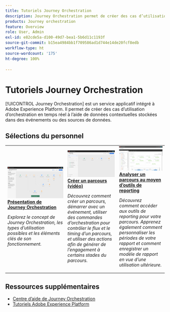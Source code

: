 ```yaml
---
title: Tutoriels Journey Orchestration
description: Journey Orchestration permet de créer des cas d’utilisation d’orchestration en temps réel à l’aide de données contextuelles stockées dans des événements ou des sources de données.
products: Journey orchestration
feature: Overview
role: User, Admin
exl-id: e82cde5a-d100-49d7-bea1-5b6d11c1193f
source-git-commit: b15ea4984bb1f709586ad1d744e14de20fcf8edb
workflow-type: ht
source-wordcount: '175'
ht-degree: 100%

---
```


# Tutoriels Journey Orchestration

[!UICONTROL Journey Orchestration] est un service applicatif intégré à Adobe Experience Platform. Il permet de créer des cas d’utilisation d’orchestration en temps réel à l’aide de données contextuelles stockées dans des événements ou des sources de données.

<div id="recs-overview-body-1"></div>
<div id="recs-overview-body-2"></div>
<div id="recs-overview-body-3"></div>
<div id="recs-overview-body-4"></div>
<div id="recs-overview-body-5"></div>
<div id="recs-overview-body-6"></div>

<div id="staff-picks-section">

## Sélections du personnel

<table>
<tr>
  <td>
    <a href="./understanding-journey-orchestration.md">
      <img alt="Présentation de Journey Orchestration" src="./assets/journey-orchestration-example.png"/>
    </a>
    <div>
      <a href="./understanding-journey-orchestration.md">
    <strong>Présentation de Journey Orchestration</strong>
    </a>
    </div>
    <p>
    <em>Explorez le concept de Journey Orchestration, les types d’utilisation possibles et les éléments clés de son fonctionnement.</em>
    <p>
  </td>
  <td>
    <a href="./building-a-journey/creating-a-journey.md">
        <img alt="Créer un parcours (vidéo)" src="./assets/journey34.png"/>
    </a>
    <div>
      <a href="./building-a-journey/creating-a-journey.md">
    <strong>Créer un parcours (vidéo)</strong>
    </a>
    </div>
    <p>
    <em>Découvrez comment créer un parcours, démarrer avec un événement, utiliser des commandes d’orchestration pour contrôler le flux et le timing d’un parcours, et utiliser des actions afin de générer de lʼengagement à certains stades du parcours.</em>
    <p>
  </td>
  <td>
   <a href="./analyze-a-journey-via-reporting-tools.md">
      <img alt="Analyser un parcours au moyen d’outils de reporting" src="./assets/dynamic_report_journey_8.png" />
    </a>
    <div>
      <a href="./analyze-a-journey-via-reporting-tools.md">
    <strong>Analyser un parcours au moyen d’outils de reporting</strong>
    </a>
    </div>
    <p>
    <em>Découvrez comment accéder aux outils de reporting pour votre parcours. Apprenez également comment personnaliser les périodes de votre rapport et comment enregistrer un modèle de rapport en vue d’une utilisation ultérieure. </em>
    <p>
  </td>
</tr>
</table>

</div>

## Ressources supplémentaires

* [Centre d’aide de Journey Orchestration](https://experienceleague.adobe.com/docs/journeys/using/journey-orchestration-home.html?lang=fr)
* [Tutoriels Adobe Experience Platform](https://experienceleague.adobe.com/docs/platform-learn/tutorials/overview.html?lang=fr)

